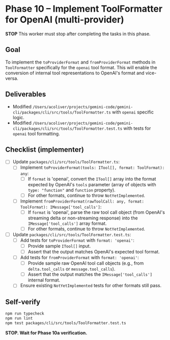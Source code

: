 # Phase 10 – Implement ToolFormatter for OpenAI (multi-provider)

**STOP**
This worker must stop after completing the tasks in this phase.

## Goal

To implement the `toProviderFormat` and `fromProviderFormat` methods in `ToolFormatter` specifically for the `openai` tool format. This will enable the conversion of internal tool representations to OpenAI's format and vice-versa.

## Deliverables

- Modified `/Users/acoliver/projects/gemini-code/gemini-cli/packages/cli/src/tools/ToolFormatter.ts` with `openai` specific logic.
- Modified `/Users/acoliver/projects/gemini-code/gemini-cli/packages/cli/src/tools/ToolFormatter.test.ts` with tests for `openai` tool formatting.

## Checklist (implementer)

- [ ] Update `packages/cli/src/tools/ToolFormatter.ts`:
  - [ ] Implement `toProviderFormat(tools: ITool[], format: ToolFormat): any`:
    - [ ] If `format` is 'openai', convert the `ITool[]` array into the format expected by OpenAI's `tools` parameter (array of objects with `type: "function"` and `function` property).
    - [ ] For other formats, continue to throw `NotYetImplemented`.
  - [ ] Implement `fromProviderFormat(rawToolCall: any, format: ToolFormat): IMessage['tool_calls']`:
    - [ ] If `format` is 'openai', parse the raw tool call object (from OpenAI's streaming delta or non-streaming response) into the `IMessage['tool_calls']` array format.
    - [ ] For other formats, continue to throw `NotYetImplemented`.
- [ ] Update `packages/cli/src/tools/ToolFormatter.test.ts`:
  - [ ] Add tests for `toProviderFormat` with `format: 'openai'`:
    - [ ] Provide sample `ITool[]` input.
    - [ ] Assert that the output matches OpenAI's expected tool format.
  - [ ] Add tests for `fromProviderFormat` with `format: 'openai'`:
    - [ ] Provide sample raw OpenAI tool call objects (e.g., from `delta.tool_calls` or `message.tool_calls`).
    - [ ] Assert that the output matches the `IMessage['tool_calls']` internal format.
  - [ ] Ensure existing `NotYetImplemented` tests for other formats still pass.

## Self-verify

```bash
npm run typecheck
npm run lint
npm test packages/cli/src/tools/ToolFormatter.test.ts
```

**STOP. Wait for Phase 10a verification.**
